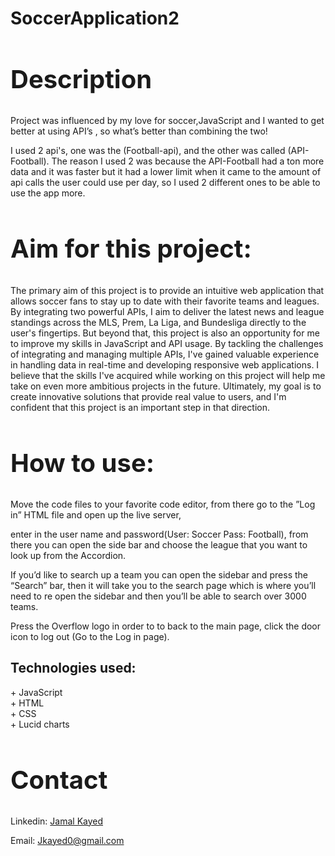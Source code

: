 # SoccerApplication2
<h2 style="font-size:40px">Description</h2>
<p>Project was influenced by my love for soccer,JavaScript and I wanted to get better at using API’s , so what’s better than combining the two!

I used 2 api's, one was the (Football-api), and the other was called (API-Football).
The reason I used 2 was because the API-Football had a ton more data and it was faster but it had a lower limit when it came to the amount of api calls the user could use per day, so I used 2 different ones to be able to use the app more.
</p>
<h2 style="font-size:40px">Aim for this project:</h2>
<p>The primary aim of this project is to provide an intuitive web application that allows soccer fans to stay up to date with their favorite teams and leagues. By integrating two powerful APIs, I aim to deliver the latest news and league standings across the MLS, Prem, La Liga, and Bundesliga directly to the user's fingertips.
But beyond that, this project is also an opportunity for me to improve my skills in JavaScript and API usage. By tackling the challenges of integrating and managing multiple APIs, I've gained valuable experience in handling data in real-time and developing responsive web applications.
I believe that the skills I've acquired while working on this project will help me take on even more ambitious projects in the future. Ultimately, my goal is to create innovative solutions that provide real value to users, and I'm confident that this project is an important step in that direction.
</p>
<h2 style="font-size:40px">How to use:</h2>
<p>Move the code files to your favorite code editor, from there go to the ”Log in” HTML file and open up the live server, 

enter in the user name and password(User: Soccer Pass: Football), from there you can open the side bar and choose the league that you want to look up from the Accordion. 

If you’d like to search up a team you can open the sidebar and press the “Search” bar, then it will take you to the search page which is where you’ll need to re open the sidebar and then you’ll be able to search over 3000 teams.

Press the Overflow logo in order to to back to the main page, click the door icon to log out (Go to the Log in page).
</p>

<h2>Technologies used:</h2>
<p>
+ JavaScript<br>
+ HTML<br>
+ CSS<br>
+ Lucid charts
</p>
<h2 style="font-size:40px">Contact</h2>

<p>
Linkedin: <a href="https://www.linkedin.com/in/jamal-kayed-009b87252/">Jamal Kayed</a>

Email: Jkayed0@gmail.com
</p>


